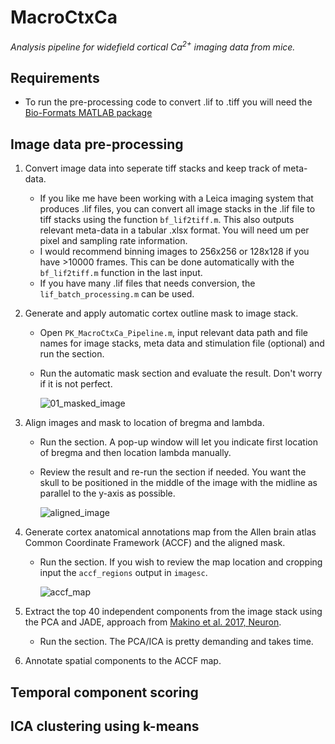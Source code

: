 <!-- 
  <<< Author notes: Header of the course >>> 
  Include a 1280×640 image, course title in sentence case, and a concise description in emphasis.
  In your repository settings: enable template repository, add your 1280×640 social image, auto delete head branches.
  Add your open source license, GitHub uses Creative Commons Attribution 4.0 International.
-->

# MacroCtxCa

_Analysis pipeline for widefield cortical Ca<sup>2+</sup> imaging data from mice._

<!-- 
  <<< Author notes: Start of the course >>> 
  Include start button, a note about Actions minutes,
  and tell the learner why they should take the course.
  Each step should be wrapped in <details>/<summary>, with an `id` set.
  The start <details> should have `open` as well.
  Do not use quotes on the <details> tag attributes.
-->

## Requirements
 - To run the pre-processing code to convert .lif to .tiff you will need the [Bio-Formats MATLAB package](https://www.openmicroscopy.org/bio-formats/downloads/)

## Image data pre-processing

1. Convert image data into seperate tiff stacks and keep track of meta-data. 

   - If you like me have been working with a Leica imaging system that produces .lif files, you can convert all image stacks in the .lif file to tiff stacks using the function `bf_lif2tiff.m`. This also outputs relevant meta-data in a tabular .xlsx format. You will need um per pixel and sampling rate information.
   - I would recommend binning images to 256x256 or 128x128 if you have >10000 frames. This can be done automatically with the `bf_lif2tiff.m` function in the last input. 
   - If you have many .lif files that needs conversion, the `lif_batch_processing.m` can be used.

2. Generate and apply automatic cortex outline mask to image stack.
    - Open `PK_MacroCtxCa_Pipeline.m`, input relevant data path and file names for image stacks, meta data and stimulation file (optional) and run the section.
    - Run the automatic mask section and evaluate the result. Don't worry if it is not perfect.
      
      ![01_masked_image](https://github.com/PKusk/MacroCtxCa/assets/69124936/a1af8bb4-8388-4210-b66b-29ffd68f0aec)

4. Align images and mask to location of bregma and lambda.
    - Run the section. A pop-up window will let you indicate first location of bregma and then location lambda manually. 
    - Review the result and re-run the section if needed. You want the skull to be positioned in the middle of the image with the midline as parallel to the y-axis as possible.
      
      ![aligned_image](https://github.com/PKusk/MacroCtxCa/assets/69124936/e42ee751-179c-44df-bfd4-8e925d23e0ff)

5. Generate cortex anatomical annotations map from the Allen brain atlas Common Coordinate Framework (ACCF) and the aligned mask.
    - Run the section. If you wish to review the map location and cropping input the `accf_regions` output in `imagesc`.
      
      ![accf_map](https://github.com/PKusk/MacroCtxCa/assets/69124936/bb159f18-31b0-48bb-9887-db62e40ec543)
   
6. Extract the top 40 independent components from the image stack using the PCA and JADE, approach from [Makino et al. 2017, Neuron](https://doi.org/10.1016/j.neuron.2017.04.015).
   - Run the section. The PCA/ICA is pretty demanding and takes time. 
   
9. Annotate spatial components to the ACCF map.

## Temporal component scoring

## ICA clustering using k-means
